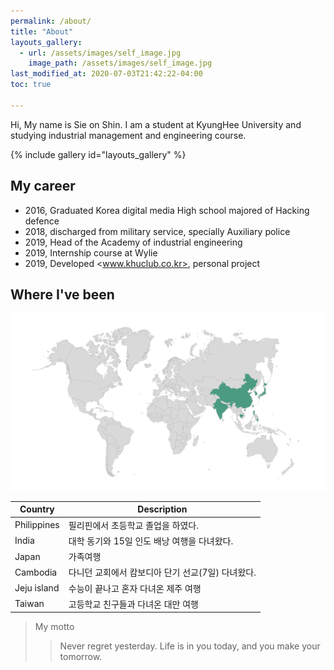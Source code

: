 ```yaml
---
permalink: /about/
title: "About"
layouts_gallery:
  - url: /assets/images/self_image.jpg
    image_path: /assets/images/self_image.jpg
last_modified_at: 2020-07-03T21:42:22-04:00
toc: true

---
```


Hi, My name is Sie on Shin. I am a student at KyungHee University and studying industrial management and engineering course.

{% include gallery id="layouts_gallery" %}


## My career

- 2016, Graduated Korea digital media High school majored of Hacking defence
- 2018, discharged from military service, specially Auxiliary police
- 2019, Head of the Academy of industrial engineering
- 2019, Internship course at Wylie
- 2019, Developed <www.khuclub.co.kr>, personal project

## Where I've been

![worldmap](/assets/images/worldmap.png)

| Country                                        | Description                                           |
| ------------------------------------------- | ----------------------------------------------------- |
| Philippines | 필리핀에서 초등학교 졸업을 하였다. |
| India | 대학 동기와 15일 인도 배낭 여행을 다녀왔다. |
| Japan | 가족여행 |
| Cambodia | 다니던 교회에서 캄보디아 단기 선교(7일) 다녀왔다. |
| Jeju island | 수능이 끝나고 혼자 다녀온 제주 여행 |
| Taiwan | 고등학교 친구들과 다녀온 대만 여행 |


>My motto
>>Never regret yesterday. Life is in you today, and you make your tomorrow.
